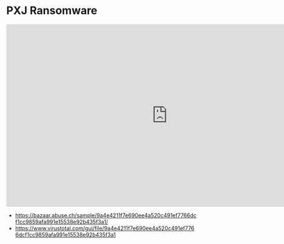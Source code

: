 # PXJ Ransomware

<iframe width="848" height="480" src="https://uptostream.com/iframe/x3bk2l2e1yao" scrolling="no" frameborder="0" allowfullscreen webkitallowfullscreen></iframe>

* https://bazaar.abuse.ch/sample/9a4e4211f7e690ee4a520c491ef7766dcf1cc9859afa991e15538e92b435f3a1/
* https://www.virustotal.com/gui/file/9a4e4211f7e690ee4a520c491ef7766dcf1cc9859afa991e15538e92b435f3a1


